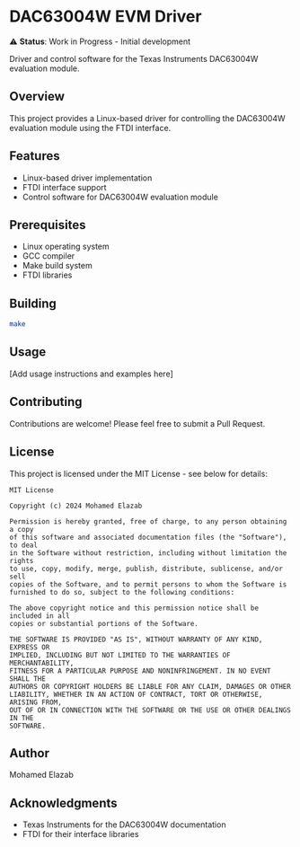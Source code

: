 # DAC63004W EVM Driver

⚠️ **Status**: Work in Progress - Initial development

Driver and control software for the Texas Instruments DAC63004W evaluation module.

## Overview

This project provides a Linux-based driver for controlling the DAC63004W evaluation module using the FTDI interface.

## Features

- Linux-based driver implementation
- FTDI interface support
- Control software for DAC63004W evaluation module

## Prerequisites

- Linux operating system
- GCC compiler
- Make build system
- FTDI libraries

## Building

```bash
make
```

## Usage

[Add usage instructions and examples here]

## Contributing

Contributions are welcome! Please feel free to submit a Pull Request.

## License

This project is licensed under the MIT License - see below for details:

```
MIT License

Copyright (c) 2024 Mohamed Elazab

Permission is hereby granted, free of charge, to any person obtaining a copy
of this software and associated documentation files (the "Software"), to deal
in the Software without restriction, including without limitation the rights
to use, copy, modify, merge, publish, distribute, sublicense, and/or sell
copies of the Software, and to permit persons to whom the Software is
furnished to do so, subject to the following conditions:

The above copyright notice and this permission notice shall be included in all
copies or substantial portions of the Software.

THE SOFTWARE IS PROVIDED "AS IS", WITHOUT WARRANTY OF ANY KIND, EXPRESS OR
IMPLIED, INCLUDING BUT NOT LIMITED TO THE WARRANTIES OF MERCHANTABILITY,
FITNESS FOR A PARTICULAR PURPOSE AND NONINFRINGEMENT. IN NO EVENT SHALL THE
AUTHORS OR COPYRIGHT HOLDERS BE LIABLE FOR ANY CLAIM, DAMAGES OR OTHER
LIABILITY, WHETHER IN AN ACTION OF CONTRACT, TORT OR OTHERWISE, ARISING FROM,
OUT OF OR IN CONNECTION WITH THE SOFTWARE OR THE USE OR OTHER DEALINGS IN THE
SOFTWARE.
```

## Author

Mohamed Elazab

## Acknowledgments

- Texas Instruments for the DAC63004W documentation
- FTDI for their interface libraries

```

```
